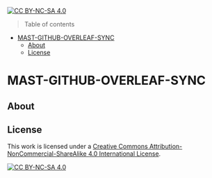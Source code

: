 [cc-by-nc-sa]: <http://creativecommons.org/licenses/by-nc-sa/4.0/>

[cc-by-nc-sa-image]: <https://licensebuttons.net/l/by-nc-sa/4.0/88x31.png>

[cc-by-nc-sa-shield]: <https://img.shields.io/badge/License-CC%20BY--NC--SA%204.0-lightgrey.svg>

[![CC BY-NC-SA 4.0][cc-by-nc-sa-shield]][cc-by-nc-sa]

> Table of contents
- [MAST-GITHUB-OVERLEAF-SYNC](#mast-github-overleaf-sync)
	- [About](#about)
	- [License](#license)

# MAST-GITHUB-OVERLEAF-SYNC

## About

## License

This work is licensed under a [Creative Commons Attribution-NonCommercial-ShareAlike 4.0 International License][cc-by-nc-sa].

[![CC BY-NC-SA 4.0][cc-by-nc-sa-image]][cc-by-nc-sa]
